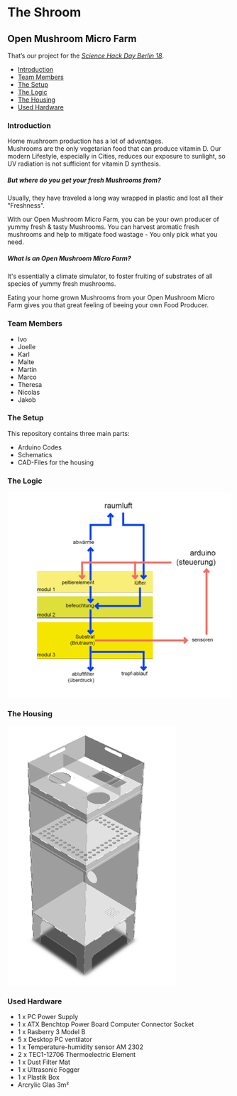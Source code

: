 # The Shroom
## Open Mushroom Micro Farm

That’s our project for the *[Science Hack Day Berlin 18](http://berlin.sciencehackday.org/shdb18/)*.

* [Introduction](#introduction)
* [Team Members](#team-members)
* [The Setup](#the-setup)
* [The Logic](#the-logic)
* [The Housing](#the-housing)
* [Used Hardware](#used-hardware)

### Introduction
Home mushroom production has a lot of advantages.   
Mushrooms are the only vegetarian food that can produce vitamin D. Our modern Lifestyle, especially in Cities, reduces our exposure to sunlight, so UV radiation is not sufficient for vitamin D synthesis.   
  
##### But where do you get your fresh Mushrooms from?   
  
Usually, they have traveled a long way wrapped in plastic and lost all their "Freshness".

With our Open Mushroom Micro Farm, you can be your own producer of yummy fresh & tasty Mushrooms. You can harvest aromatic fresh mushrooms and help to mitigate food wastage - You only pick what you need.
##### What is an Open Mushroom Micro Farm? 
It's essentially a climate simulator, to foster fruiting of substrates of all species of yummy fresh mushrooms. 

Eating your home grown Mushrooms from your Open Mushroom Micro Farm gives you that great feeling of beeing your own Food Producer.

### Team Members
- Ivo 
- Joelle
- Karl
- Malte 
- Martin
- Marco 
- Theresa
- Nicolas 
- Jakob 

### The Setup
This repository contains three main parts:
* Arduino Codes
* Schematics
* CAD-Files for the housing

### The Logic
![The scheme of the microfarm](https://raw.githubusercontent.com/the-shroom/the-shroom/master/img/Schematisches_Modell_Open_Micro_Farm.png)

### The Housing
![Screenshot of the CAD file for the housing](https://raw.githubusercontent.com/the-shroom/the-shroom/master/cad/shROOM_CAD_Ansicht_Ohne_Kanten.PNG)

### Used Hardware

-  1 x PC Power Supply
-  1 x ATX Benchtop Power Board Computer Connector Socket
-  1 x Rasberry 3 Model B
-  5 x Desktop PC ventilator
-  1 x Temperature-humidity sensor AM 2302
-  2 x TEC1-12706 Thermoelectric Element
-  1 x Dust Filter Mat
- 1 x Ultrasonic Fogger
- 1 x Plastik Box
- Arcrylic Glas 3m²


